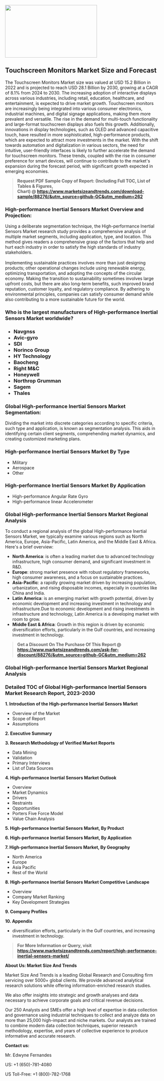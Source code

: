 <p><img class="alignnone size-medium wp-image-20088" src="https://ffe5etoiles.com/wp-content/uploads/2024/12/MST1-300x171.png" alt="" width="300" height="171" /></p><h2>Touchscreen Monitors Market Size and Forecast</h2><p>The Touchscreen Monitors Market size was valued at USD 15.2 Billion in 2022 and is projected to reach USD 28.1 Billion by 2030, growing at a CAGR of 8.1% from 2024 to 2030. The increasing adoption of interactive displays across various industries, including retail, education, healthcare, and entertainment, is expected to drive market growth. Touchscreen monitors are increasingly being integrated into various consumer electronics, industrial machines, and digital signage applications, making them more prevalent and versatile. The rise in the demand for multi-touch functionality and large-format touchscreen displays also fuels this growth. Additionally, innovations in display technologies, such as OLED and advanced capacitive touch, have resulted in more sophisticated, high-performance products, which are expected to attract more investments in the market. With the shift towards automation and digitalization in various sectors, the need for intuitive, user-friendly interfaces is likely to further accelerate the demand for touchscreen monitors. These trends, coupled with the rise in consumer preference for smart devices, will continue to contribute to the market's expansion during the forecast period, with significant growth expected in emerging economies.</p></p><blockquote id="" class=""><strong>Request PDF Sample Copy of Report: (Including Full TOC, List of Tables &amp; Figures, Chart)&nbsp;@&nbsp;<strong><a href="https://www.marketsizeandtrends.com/download-sample/88276/&utm_source=github-GC&utm_medium=262" target="_blank">https://www.marketsizeandtrends.com/download-sample/88276/&utm_source=github-GC&utm_medium=262</a></strong></strong></blockquote><h3 id="" class="">High-performance Inertial Sensors Market&nbsp;Overview and Projection:</h3><p id="" class="">Using a deliberate segmentation technique, the High-performance Inertial Sensors Market research study provides a comprehensive analysis of multiple market segments, including application, type, and location. This method gives readers a comprehensive grasp of the factors that help and hurt each industry in order to satisfy the high standards of industry stakeholders. <br /> <br />Implementing sustainable practices involves more than just designing products; other operational changes include using renewable energy, optimizing transportation, and adopting the concepts of the circular economy. Making the transition to sustainability sometimes involves large upfront costs, but there are also long-term benefits, such improved brand reputation, customer loyalty, and regulatory compliance. By adhering to environmental principles, companies can satisfy consumer demand while also contributing to a more sustainable future for the world.</p><h3 id="" class="">Who is the largest manufacturers of&nbsp;High-performance Inertial Sensors Market worldwide?</h3><h3 class=""><p><ul><li>Navgnss </li><li> Avic-gyro </li><li> SDI </li><li> Norinco Group </li><li> HY Technology </li><li> Baocheng </li><li> Right M&C </li><li> Honeywell </li><li> Northrop Grumman </li><li> Sagem </li><li> Thales</li></ul></p></h3><h3 id="" class="">Global&nbsp;High-performance Inertial Sensors Market Segmentation:</h3><p id="" class="">Dividing the market into discrete categories according to specific criteria, such type and application, is known as segmentation analysis. This aids in identifying certain client segments, comprehending market dynamics, and creating customized marketing plans.</p><h3 id="" class="">High-performance Inertial Sensors Market&nbsp;By Type</h3><p><p><ul><li>Military </li><li> Aerospace </li><li> Other</p></li></ul></p></p><h3 id="" class="">High-performance Inertial Sensors Market&nbsp;By Application</h3><p class=""><p><ul><li>High-performance Angular Rate Gyro </li><li> High-performance linear Accelerometer</li></ul></p></p><h3 id="" class="">Global High-performance Inertial Sensors Market Regional Analysis</h3><p id="" class="">To conduct a regional analysis of the global High-performance Inertial Sensors Market, we typically examine various regions such as North America, Europe, Asia-Pacific, Latin America, and the Middle East &amp; Africa. Here's a brief overview:</p><ul><li><strong>North America</strong>: is often a leading market due to advanced technology infrastructure, high consumer demand, and significant investment in R&amp;D.</li><li><strong>Europe</strong>: strong market presence with robust regulatory frameworks, high consumer awareness, and a focus on sustainable practices.</li><li><strong>Asia-Pacific</strong>: a rapidly growing market driven by increasing population, urbanization, and rising disposable incomes, especially in countries like China and India.</li><li><strong>Latin America</strong>: is an emerging market with growth potential, driven by economic development and increasing investment in technology and infrastructure.Due to economic development and rising investments in infrastructure and technology, Latin America is a developing market with room to grow.</li><li><strong>Middle East &amp; Africa</strong>: Growth in this region is driven by economic diversification efforts, particularly in the Gulf countries, and increasing investment in technology.</li></ul><blockquote id="" class=""><strong>Get a Discount On The Purchase Of This Report @ <strong><a href="https://www.marketsizeandtrends.com/ask-for-discount/88276/&utm_source=github-GC&utm_medium=262" target="_blank">https://www.marketsizeandtrends.com/ask-for-discount/88276/&utm_source=github-GC&utm_medium=262</a></strong></strong></blockquote><h3 id="" class="">Global High-performance Inertial Sensors Market Regional Analysis</h3><h3 id="" class="">Detailed TOC of Global High-performance Inertial Sensors Market Research Report, 2023-2030</h3><p id="" class=""><strong>1. Introduction of the High-performance Inertial Sensors Market</strong></p><ul><li>Overview of the Market</li><li>Scope of Report</li><li>Assumptions</li></ul><p id="" class=""><strong>2. Executive Summary</strong></p><p id="" class=""><strong>3. Research Methodology of Verified Market Reports</strong></p><ul><li>Data Mining</li><li>Validation</li><li>Primary Interviews</li><li>List of Data Sources</li></ul><p id="" class=""><strong>4. High-performance Inertial Sensors Market Outlook</strong></p><ul><li>Overview</li><li>Market Dynamics</li><li>Drivers</li><li>Restraints</li><li>Opportunities</li><li>Porters Five Force Model</li><li>Value Chain Analysis</li></ul><p id="" class=""><strong>5. High-performance Inertial Sensors Market, By Product</strong></p><p id="" class=""><strong>6. High-performance Inertial Sensors Market, By Application</strong></p><p id="" class=""><strong>7. High-performance Inertial Sensors Market, By Geography</strong></p><ul><li>North America</li><li>Europe</li><li>Asia Pacific</li><li>Rest of the World</li></ul><p id="" class=""><strong>8. High-performance Inertial Sensors Market Competitive Landscape</strong></p><ul><li>Overview</li><li>Company Market Ranking</li><li>Key Development Strategies</li></ul><p id="" class=""><strong>9. Company Profiles</strong></p><p id="" class=""><strong>10. Appendix</strong></p><ul><li>diversification efforts, particularly in the Gulf countries, and increasing investment in technology.</li></ul><blockquote id="" class=""><strong>For More Information or Query, visit <strong><strong><a href="https://www.marketsizeandtrends.com/report/high-performance-inertial-sensors-market/" target="_blank">https://www.marketsizeandtrends.com/report/high-performance-inertial-sensors-market/</a></strong></strong></strong></blockquote><p id="" class=""><strong>About Us: Market Size And Trends</strong></p><p id="" class="">Market Size And Trends is a leading Global Research and Consulting firm servicing over 5000+ global clients. We provide advanced analytical research solutions while offering information-enriched research studies.</p><p id="" class="">We also offer insights into strategic and growth analyses and data necessary to achieve corporate goals and critical revenue decisions.</p><p id="" class="">Our 250 Analysts and SMEs offer a high level of expertise in data collection and governance using industrial techniques to collect and analyze data on more than 25,000 high-impact and niche markets. Our analysts are trained to combine modern data collection techniques, superior research methodology, expertise, and years of collective experience to produce informative and accurate research.</p><p id="" class=""><strong>Contact us:</strong></p><p id="" class="">Mr. Edwyne Fernandes</p><p id="" class="">US: +1 (650)-781-4080</p><p id="" class="">US Toll-Free: +1 (800)-782-1768</p>
